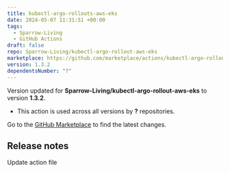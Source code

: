 ```yaml
---
title: kubectl-argo-rollouts-aws-eks
date: 2024-05-07 11:31:51 +00:00
tags:
  - Sparrow-Living
  - GitHub Actions
draft: false
repo: Sparrow-Living/kubectl-argo-rollout-aws-eks
marketplace: https://github.com/marketplace/actions/kubectl-argo-rollouts-aws-eks
version: 1.3.2
dependentsNumber: "?"
---
```



Version updated for **Sparrow-Living/kubectl-argo-rollout-aws-eks** to version **1.3.2**.
- This action is used across all versions by **?** repositories.

Go to the [GitHub Marketplace](https://github.com/marketplace/actions/kubectl-argo-rollouts-aws-eks) to find the latest changes.

## Release notes

Update action file
